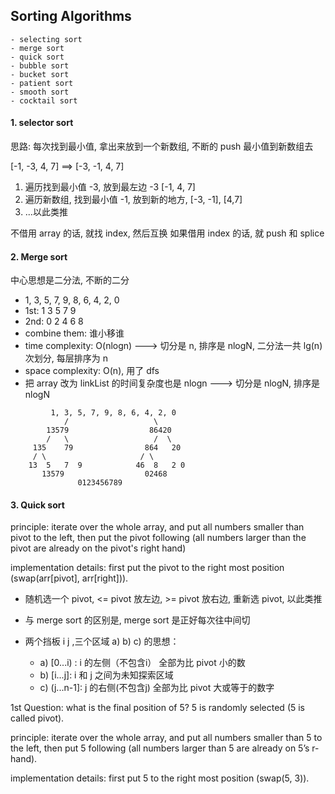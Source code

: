 ## Sorting Algorithms
    - selecting sort
    - merge sort
    - quick sort
    - bubble sort
    - bucket sort
    - patient sort
    - smooth sort
    - cocktail sort


#### 1. selector sort

思路: 每次找到最小值, 拿出来放到一个新数组, 不断的 push 最小值到新数组去

[-1, -3, 4, 7] ==> [-3, -1, 4, 7]

1. 遍历找到最小值 -3, 放到最左边 -3 [-1, 4, 7]
2. 遍历新数组, 找到最小值 -1, 放到新的地方, [-3, -1],  [4,7]
3. ...以此类推

不借用 array 的话, 就找 index, 然后互换
如果借用 index 的话, 就 push 和 splice


#### 2. Merge sort

中心思想是二分法, 不断的二分

-   1, 3, 5, 7, 9, 8, 6, 4, 2, 0
-  1st: 1 3 5 7 9
-  2nd: 0 2 4 6 8
-  combine them: 谁小移谁
-  time complexity: O(nlogn) ---> 切分是 n, 排序是 nlogN,  二分法一共 lg(n) 次划分, 每层排序为 n 
-  space complexity: O(n), 用了 dfs
-  把 array 改为 linkList 的时间复杂度也是 nlogn  ---> 切分是 nlogN, 排序是 nlogN
```
         1, 3, 5, 7, 9, 8, 6, 4, 2, 0
            /                   \
        13579                  86420
        /   \                   /  \
     135    79                864   20
     / \                     / \ 
    13  5   7  9            46  8   2 0
       13579                  02468
               0123456789
```

#### 3. Quick sort
 principle: iterate over the whole array, and put all numbers smaller than pivot to the left, then put the pivot following (all numbers larger than the pivot are already on the pivot's right hand)
 
 implementation details: first put the pivot to the right most position (swap(arr[pivot], arr[right])).
 
- 随机选一个 pivot, <= pivot 放左边, >= pivot 放右边, 重新选 pivot, 以此类推
- 与 merge sort 的区别是, merge sort 是正好每次往中间切

- 两个挡板 i j ,三个区域 a) b) c) 的思想：
  - a) [0...i) :   i 的左侧（不包含i） 全部为比 pivot 小的数
  - b) [i...j]:    i 和 j 之间为未知探索区域
  - c) (j...n-1]:  j 的右侧(不包含j) 全部为比 pivot 大或等于的数字

 1st Question:
 what  is the final position of 5?  5 is randomly selected (5 is called pivot).
 
 principle:
 iterate over the whole array, and put all numbers smaller than 5 to the left, then put 5 following (all numbers larger than 5 are already on 5’s r-hand).
 
 implementation details:
 first put 5 to the right most position (swap(5, 3)).